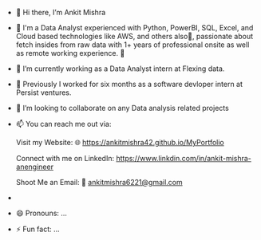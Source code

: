 - 👋 Hi there, I’m Ankit Mishra
- 👀 I'm a Data Analyst experienced with Python, PowerBI, SQL, Excel, and Cloud based technologies like AWS, and others also🚀, passionate about fetch insides from raw data with 1+ years of professional onsite as well as remote working experience. 🎯

- 🌱 I’m currently working as a Data Analyst intern at Flexing data.
- 🌱 Previously I worked for six months as a software devloper intern at Persist ventures.
- 💞️ I’m looking to collaborate on any Data analysis related projects
- 📫 You can reach me out via:
  
    Visit my Website: 🌐 https://ankitmishra42.github.io/MyPortfolio
  
    Connect with me on LinkedIn: https://www.linkdin.com/in/ankit-mishra-anengineer
  
    Shoot Me an Email: 💌   ankitmishra6221@gmail.com
-   
- 😄 Pronouns: ...
- ⚡ Fun fact: ...

<!---
ankitmishra42/ankitmishra42 is a ✨ special ✨ repository because its `README.md` (this file) appears on your GitHub profile.
You can click the Preview link to take a look at your changes.
--->



